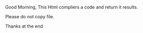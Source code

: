 Good Morning, 
This Html compliers a code and return it results.

Please do not copy file.

Thanks at the end
